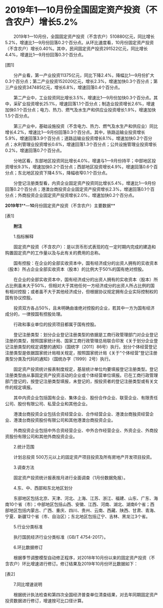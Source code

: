 # 2019年1—10月份全国固定资产投资（不含农户）增长5.2%

　　2019年1—10月份，全国固定资产投资（不含农户）510880亿元，同比增长5.2%，增速比1—9月份回落0.2个百分点。从环比速度看，10月份固定资产投资（不含农户）增长0.40%。其中，民间固定资产投资291522亿元，同比增长4.4%，增速比1—9月份回落0.3个百分点。

\[图1\]

　　分产业看，第一产业投资11375亿元，同比下降2.4%，降幅比1—9月份扩大0.3个百分点；第二产业投资152020亿元，增长2.3%，增速加快0.3个百分点；第三产业投资347485亿元，增长6.8%，增速回落0.4个百分点。

　　第二产业中，工业投资同比增长3.5%，增速比1—9月份加快0.3个百分点。其中，采矿业投资增长25.1%，增速回落1.1个百分点；制造业投资增长2.6%，增速加快0.1个百分点；电力、热力、燃气及水生产和供应业投资增长1.9%，增速加快1.5个百分点。

　　第三产业中，基础设施投资（不含电力、热力、燃气及水生产和供应业）同比增长4.2%，增速比1—9月份回落0.3个百分点。其中，铁路运输业投资增长5.9%，增速回落3.9个百分点；道路运输业投资增长8.1%，增速加快0.2个百分点；水利管理业投资增长0.6%，增速回落1.3个百分点；公共设施管理业投资增长0.2%，增速回落0.7个百分点。

　　分地区看，东部地区投资同比增长4.0%，增速与1—9月份持平；中部地区投资增长9.3%，增速加快0.2个百分点；西部地区投资增长4.9%，增速回落0.6个百分点；东北地区投资下降4.5%，降幅收窄0.1个百分点。

　　分登记注册类型看，内资企业固定资产投资同比增长5.4%，增速比1—9月份回落0.2个百分点；港澳台商投资企业固定资产投资增长2.3%，增速回落0.1个百分点；外商投资企业固定资产投资增长2.0%，增速加快0.2个百分点。

**2019****年****1****—****10****月份固定资产投资（不含农户）主要数据**

\[表1\]

　　**附注**

　　1.指标解释

　　固定资产投资（不含农户）：是以货币形式表现的在一定时期内完成的建造和购置固定资产的工作量以及与此有关的费用的总称。

　　国有控股：在企业的全部实收资本中，国有经济成分的出资人拥有的实收资本（股本）所占企业全部实收资本（股本）的比例大于50%的国有绝对控股。

　　在企业的全部实收资本中，国有经济成分的出资人拥有的实收资本（股本）所占比例虽未大于50%，但相对大于其他任何一方经济成分的出资人所占比例的国有相对控股；或者虽不大于其他经济成分，但根据协议规定拥有企业实际控制权的国有协议控股。

　　投资双方各占50%，且未明确由谁绝对控股的企业，若其中一方为国有经济成分的，一律按国有控股处理。

　　行政和事业单位的投资项目都属于国有控股。

　　登记注册类型：划分企业登记注册类型的依据是工商行政管理部门对企业登记注册的类型，按照国家统计局、国家工商行政管理总局联合印发《关于划分企业登记注册类型的规定调整的通知》（国统字〔2011〕86号）执行。划分个体经营登记注册类型是依据国家统计局相关规定，按照国家统计局《关于“个体经营”登记注册类型分类及代码的通知》（国统办字〔1999〕2号）执行。

　　固定资产投资统计报表制度规定，基层统计单位均要填报登记注册类型。登记注册类型由从事固定资产投资活动的企业或个体经营单位填报。已在工商行政管理部门登记的，按登记注册类型填报，未登记的，按投资者的登记注册类型或有关文件的规定填报。

　　其中内资企业包括国有企业、集体企业、股份合作企业、联营企业、有限责任公司、股份有限公司、私营企业和其他企业。

　　港澳台商投资企业包括合资经营企业、合作经营企业、港澳台商独资经营企业、港澳台商投资股份有限公司和其他港澳台商投资企业。

　　外商投资企业包括中外合资经营企业、中外合作经营企业、外资企业、外商投资股份有限公司和其他外商投资企业。

　　2.统计范围

　　计划总投资 500万元以上的固定资产项目投资及所有房地产开发项目投资。

　　3.调查方法

　　固定资产投资统计报表按月进行全面调查（1月份数据免报）。

　　4.东、中、西部和东北地区划分

　　东部地区包括北京、天津、河北、上海、江苏、浙江、福建、山东、广东、海南10个省（市）；中部地区包括山西、安徽、江西、河南、湖北、湖南6个省；西部地区包括内蒙古、广西、重庆、四川、贵州、云南、西藏、陕西、甘肃、青海、宁夏、新疆12个省（市、自治区）；东北地区包括辽宁、吉林、黑龙江3个省。

　　5.行业分类标准

　　执行国民经济行业分类标准（GB/T 4754-2017）。

　　6.环比数据修订

　　根据季节调整模型自动修正程序，对2018年10月份以来的固定资产投资（不含农户）环比增速进行修订。修订结果及2019年10月份环比数据如下：

\[表2\]

　　7.同比增速说明

　　根据统计执法检查和第四次全国经济普查单位清查结果，对去年同期固定资产投资数据进行修订，增速按可比口径计算。